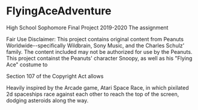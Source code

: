 # FlyingAceAdventure
High School Sophomore Final Project 2019-2020
The assignment
 
Fair Use Disclaimer: This project contains original content from Peanuts Worldwide--specifically Wildbrain, Sony Music, and the Charles Schulz' family. The content included may not be authorized for use by the Peanuts. This project containst the Peanuts' character Snoopy, as well as his "Flying Ace" costume to 

Section 107 of the Copyright Act allows 


Heavily inspired by the Arcade game, Atari Space Race, in which pixilated 2d spaceships race against each other to reach the top of the screen, dodging asteroids along the way.  
